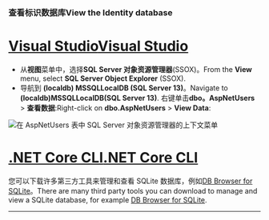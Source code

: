 ### <a name="view-the-identity-database"></a><span data-ttu-id="6fd64-101">查看标识数据库</span><span class="sxs-lookup"><span data-stu-id="6fd64-101">View the Identity database</span></span>

# <a name="visual-studiotabvisual-studio"></a>[<span data-ttu-id="6fd64-102">Visual Studio</span><span class="sxs-lookup"><span data-stu-id="6fd64-102">Visual Studio</span></span>](#tab/visual-studio) 

* <span data-ttu-id="6fd64-103">从**视图**菜单中，选择**SQL Server 对象资源管理器**(SSOX)。</span><span class="sxs-lookup"><span data-stu-id="6fd64-103">From the **View** menu, select **SQL Server Object Explorer** (SSOX).</span></span>
* <span data-ttu-id="6fd64-104">导航到 **(localdb) MSSQLLocalDB (SQL Server 13)**。</span><span class="sxs-lookup"><span data-stu-id="6fd64-104">Navigate to **(localdb)MSSQLLocalDB(SQL Server 13)**.</span></span> <span data-ttu-id="6fd64-105">右键单击**dbo。AspNetUsers** > **查看数据**:</span><span class="sxs-lookup"><span data-stu-id="6fd64-105">Right-click on **dbo.AspNetUsers** > **View Data**:</span></span>

![在 AspNetUsers 表中 SQL Server 对象资源管理器的上下文菜单](~/security/authentication/accconfirm/_static/ssox.png)

# <a name="net-core-clitabnetcore-cli"></a>[<span data-ttu-id="6fd64-107">.NET Core CLI</span><span class="sxs-lookup"><span data-stu-id="6fd64-107">.NET Core CLI</span></span>](#tab/netcore-cli)

<span data-ttu-id="6fd64-108">您可以下载许多第三方工具来管理和查看 SQLite 数据库，例如[DB Browser for SQLite](http://sqlitebrowser.org/)。</span><span class="sxs-lookup"><span data-stu-id="6fd64-108">There are many third party tools you can download to manage and view a SQLite database, for example [DB Browser for SQLite](http://sqlitebrowser.org/).</span></span>

------